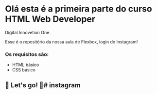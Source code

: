 # Olá esta é a primeira parte do curso HTML Web Developer

Digital Innovetion One.

Esse é o repositório da nossa aula de Flexbox, login do Instagram!

### Os requisitos são:

- HTML básico
- CSS básico

## 🚀 Let's go! 🚀# instagram

